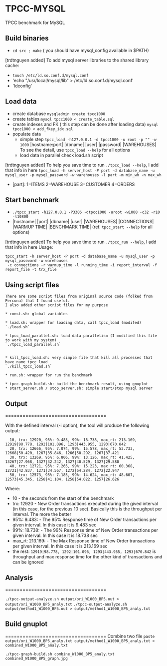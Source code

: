 # TPCC-MYSQL
TPCC benchmark for MySQL

## Build binaries
   * `cd src ; make`
   ( you should have mysql_config available in $PATH)
	
[trdtnguyen added]
To add mysql server libraries to the shared library cache:
   * `touch /etc/ld.so.conf.d/mysql.conf`
   * 'echo "/usr/local/mysql/lib" > /etc/ld.so.conf.d/mysql.conf' 
   * 'ldconfig'

## Load data
   * create database
     `mysqladmin create tpcc1000`
   * create tables
     `mysql tpcc1000 < create_table.sql`
   * create indexes and FK ( this step can be done after loading data)
     `mysql tpcc1000 < add_fkey_idx.sql`
   * populate data
     - simple step
       `tpcc_load -h127.0.0.1 -d tpcc1000 -u root -p "" -w 1000`
                 |hostname:port| |dbname| |user| |password| |WAREHOUSES|
       To see the detail, use `tpcc_load --help` for all options
     - load data in parallel 
       check load.sh script

[trdtnguyen added]
To help you save time to run `./tpcc_load --help`, I add that info in here
`tpcc_load -h server_host -P port -d database_name -u mysql_user -p mysql_password -w warehouses -l part -m min_wh -n max_wh`

* [part]: 1=ITEMS 2=WAREHOUSE 3=CUSTOMER 4=ORDERS


## Start benchmark
   * `./tpcc_start -h127.0.0.1 -P3306 -dtpcc1000 -uroot -w1000 -c32 -r10 -l10800`
   * |hostname| |port| |dbname| |user| |WAREHOUSES| |CONNECTIONS| |WARMUP TIME| |BENCHMARK TIME|
   (ref. `tpcc_start --help` for all options) 

[trdtnguyen added]
To help you save time to run `./tpcc_run --help`, I add that info in here
Usage: 
```
tpcc_start -h server_host -P port -d database_name -u mysql_user -p mysql_password -w warehouses
 -c connections -r warmup_time -l running_time -i report_interval -f report_file -t trx_file 
```
## Using script files
	There are some script files from original source code (folked from Percona) that I found useful.
	I also added other script files for my purpose

	* const.sh: global variables

	* load.sh: wrapper for loading data, call tpcc_load (modifed)
	`./load.sh`

	* tpcc_load_parallel.sh: load data parallelism (I modified this file to work with my system)
	`./tpcc_load_parallel.sh`


	* kill_tpcc_load.sh: very simple file that kill all processes that have name tpcc_load
	`./kill_tpcc_load.sh`

	* run.sh: wrapper for run the benchmark
	
	* tpcc-graph-build.sh: build the benchmark result, using gnuplot
	* start_server.sh / stop_server.sh: simple start/stop mysql server
	
	

## Output
===================================

With the defined interval (-i option), the tool will produce the following output:
```
  10, trx: 12920, 95%: 9.483, 99%: 18.738, max_rt: 213.169, 12919|98.778, 1292|101.096, 1293|443.955, 1293|670.842
  20, trx: 12666, 95%: 7.074, 99%: 15.578, max_rt: 53.733, 12668|50.420, 1267|35.846, 1266|58.292, 1267|37.421
  30, trx: 13269, 95%: 6.806, 99%: 13.126, max_rt: 41.425, 13267|27.968, 1327|32.242, 1327|40.529, 1327|29.580
  40, trx: 12721, 95%: 7.265, 99%: 15.223, max_rt: 60.368, 12721|42.837, 1271|34.567, 1272|64.284, 1272|22.947
  50, trx: 12573, 95%: 7.185, 99%: 14.624, max_rt: 48.607, 12573|45.345, 1258|41.104, 1258|54.022, 1257|26.626
```

Where: 
* 10 - the seconds from the start of the benchmark
* trx: 12920 - New Order transactions executed during the gived interval (in this case, for the previous 10 sec). Basically this is the throughput per interval. The more the better
* 95%: 9.483: - The 95% Response time of New Order transactions per given interval. In this case it is 9.483 sec
* 99%: 18.738: - The 99% Response time of New Order transactions per given interval. In this case it is 18.738 sec
* max_rt: 213.169: - The Max Response time of New Order transactions per given interval. In this case it is 213.169 sec
* the rest: `12919|98.778, 1292|101.096, 1293|443.955, 1293|670.842` is throughput and max response time for the other kind of transactions and can be ignored

## Analysis
===================================

`./tpcc-output-analyze.sh output/ori_W1000_BP5.out > output/ori_W1000_BP5_analy.txt`
`./tpcc-output-analyze.sh output/method1_W1000_BP5.out > output/method1_W1000_BP5_analy.txt`

## Build gnuplot
===================================
Combine two file
`paste output/ori_W1000_BP5_analy.txt output/method1_W1000_BP5_analy.txt > combined_W1000_BP5_analy.txt`

`./tpcc-graph-build.sh combine_W1000_BP5_analy.txt combined_W1000_BP5_graph.jpg`
